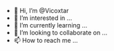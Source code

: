 - 👋 Hi, I’m @Vicoxtar
- 👀 I’m interested in ...
- 🌱 I’m currently learning ...
- 💞️ I’m looking to collaborate on ...
- 📫 How to reach me ...

<!---
Vicoxtar/Vicoxtar is a ✨ special ✨ repository because its `README.md` (this file) appears on your GitHub profile.
You can click the Preview link to take a look at your changes.
--->
